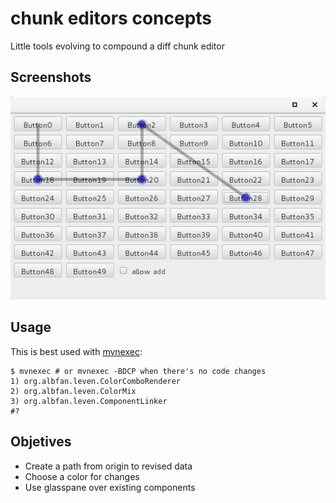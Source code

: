 # chunk editors concepts

Little tools evolving to compound a diff chunk editor

## Screenshots

![ComponentLinker](res/images/ComponentLinker.png)

## Usage

This is best used with [mvnexec](https://github.com/albfan/mvnexec):

    $ mvnexec # or mvnexec -BDCP when there's no code changes
    1) org.albfan.leven.ColorComboRenderer
    2) org.albfan.leven.ColorMix
    3) org.albfan.leven.ComponentLinker
    #?

## Objetives

- Create a path from origin to revised data
- Choose a color for changes
- Use glasspane over existing components


